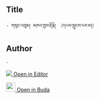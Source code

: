 ## Title
	- གསུང་འབུམ། མཁའ་ཁྱབ་རྡོ་རྗེ། （དཔལ་སྤུངས་པར་མ།）

## Author
	- 



[<img src="https://img.icons8.com/color/25/000000/edit-property.png"> Open in Editor](http://editor.openpecha.org/P003227)

[<img width="25" src="https://library.bdrc.io/icons/BUDA-small.svg"> Open in Buda](https://library.bdrc.io/show/bdr:IE0OPP003227)
